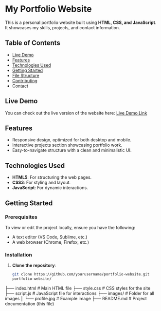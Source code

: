 # My Portfolio Website

This is a personal portfolio website built using **HTML, CSS, and JavaScript**. It showcases my skills, projects, and contact information.

## Table of Contents
- [Live Demo](#live-demo)
- [Features](#features)
- [Technologies Used](#technologies-used)
- [Getting Started](#getting-started)
- [File Structure](#file-structure)
- [Contributing](#contributing)
- [Contact](#contact)

## Live Demo

You can check out the live version of the website here: [Live Demo Link](https://yourgithubusername.github.io/portfolio-website)

## Features
- Responsive design, optimized for both desktop and mobile.
- Interactive projects section showcasing portfolio work.
- Easy-to-navigate structure with a clean and minimalistic UI.

## Technologies Used
- **HTML5**: For structuring the web pages.
- **CSS3**: For styling and layout.
- **JavaScript**: For dynamic interactions.

## Getting Started

### Prerequisites
To view or edit the project locally, ensure you have the following:
- A text editor (VS Code, Sublime, etc.)
- A web browser (Chrome, Firefox, etc.)

### Installation
1. **Clone the repository**:
   ```bash
   git clone https://github.com/yourusername/portfolio-website.git
   portfolio-website/
├── index.html          # Main HTML file
├── style.css           # CSS styles for the site
├── script.js           # JavaScript file for interactions
├── images/             # Folder for all images
│   └── profile.jpg     # Example image
├── README.md           # Project documentation (this file)

